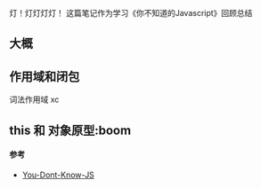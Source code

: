 灯！灯灯灯灯！
这篇笔记作为学习《你不知道的Javascript》回顾总结

## 大概

## 作用域和闭包
词法作用域 xc
## this 和 对象原型:boom


#### 参考
* [You-Dont-Know-JS](https://github.com/getify/You-Dont-Know-JS)
